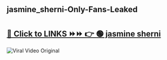 
 ## jasmine_sherni-Only-Fans-Leaked

# <h2><a href="https://clipsfans.com/jasmine_sherni&ref=git">🔗 Click to LINKS ⏩⏩ 👉 🟢 jasmine sherni </a></h2>

<a href="https://clipsfans.com/jasmine_sherni&ref=git" rel="nofollow" data-target="animated-image.originalLink"><img src="https://i.ibb.co.com/xMMVF88/686577567.gif" alt="Viral Video Original" style="max-width: 100%; display: inline-block;" data-target="animated-image.originalImage"></a>
